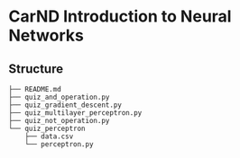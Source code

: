 # CarND Introduction to Neural Networks

## Structure

```
├── README.md
├── quiz_and_operation.py
├── quiz_gradient_descent.py
├── quiz_multilayer_perceptron.py
├── quiz_not_operation.py
└── quiz_perceptron
    ├── data.csv
    └── perceptron.py
```
